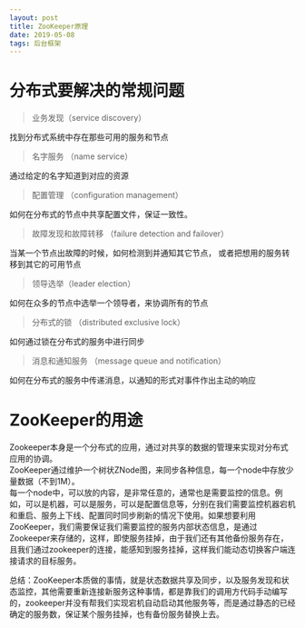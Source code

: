 ```yaml
---
layout: post
title: ZooKeeper原理
date: 2019-05-08
tags: 后台框架
---
```


# 分布式要解决的常规问题

> 业务发现（service discovery）

找到分布式系统中存在那些可用的服务和节点

> 名字服务 （name service）

通过给定的名字知道到对应的资源

> 配置管理 （configuration management）

如何在分布式的节点中共享配置文件，保证一致性。

> 故障发现和故障转移 （failure detection and failover）

当某一个节点出故障的时候，如何检测到并通知其它节点， 或者把想用的服务转移到其它的可用节点

> 领导选举（leader election）

如何在众多的节点中选举一个领导者，来协调所有的节点

> 分布式的锁 （distributed exclusive lock）

如何通过锁在分布式的服务中进行同步

> 消息和通知服务 （message queue and notification）

如何在分布式的服务中传递消息，以通知的形式对事件作出主动的响应

# ZooKeeper的用途

Zookeeper本身是一个分布式的应用，通过对共享的数据的管理来实现对分布式应用的协调。  
ZooKeeper通过维护一个树状ZNode图，来同步各种信息，每一个node中存放少量数据（不到1M）。  
每一个node中，可以放的内容，是非常任意的，通常也是需要监控的信息。例如，可以是机器，可以是服务，可以是配置信息等，分别在我们需要监控机器宕机和重启、服务上下线、配置同时同步刷新的情况下使用。如果想要利用ZooKeeper，我们需要保证我们需要监控的服务内部状态信息，是通过Zookeeper来存储的，这样，即使服务挂掉，由于我们还有其他备份服务存在，且我们通过zookeeper的连接，能感知到服务挂掉，这样我们能动态切换客户端连接请求的目标服务。  

总结：ZooKeeper本质做的事情，就是状态数据共享及同步，以及服务发现和状态监控，其他需要重新连接新服务这种事情，都是靠我们的调用方代码手动编写的，zookeeper并没有帮我们实现宕机自动启动其他服务等，而是通过静态的已经确定的服务数，保证某个服务挂掉，也有备份服务替换上去。